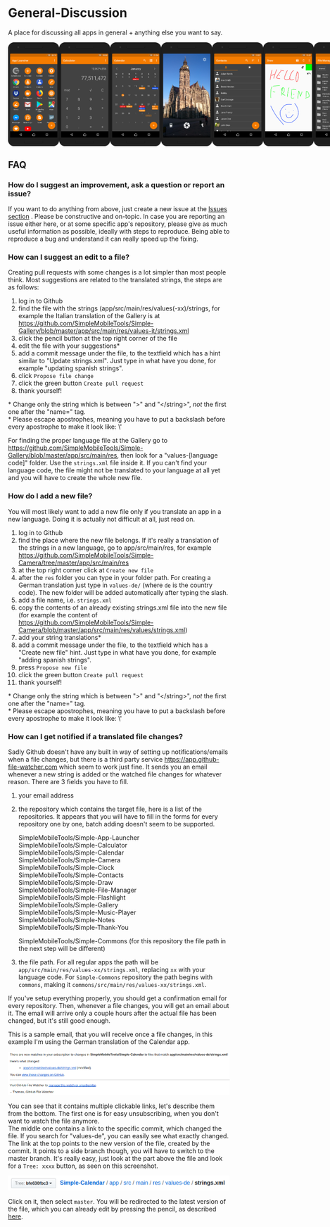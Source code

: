 # General-Discussion
A place for discussing all apps in general + anything else you want to say.

<div style="display:flex;">
<img alt="App Launcher" src="Media/Screenshots/app_launcher.png" width="23%">
<img alt="Calculator" src="Media/Screenshots/calculator.png" width="23%">
<img alt="Calendar" src="Media/Screenshots/calendar.png" width="23%">
<img alt="Camera" src="Media/Screenshots/camera.jpg" width="23%">
</br>
<img alt="Contacts" src="Media/Screenshots/contacts.png" width="23%">
<img alt="Draw" src="Media/Screenshots/draw.png" width="23%">
<img alt="File Manager" src="Media/Screenshots/file_manager.png" width="23%">
<img alt="Flashlight" src="Media/Screenshots/flashlight.png" width="23%">
</br>
<img alt="Gallery" src="Media/Screenshots/gallery.jpg" width="23%">
<img alt="Music Player" src="Media/Screenshots/music_player.png" width="23%">
<img alt="Notes" src="Media/Screenshots/notes.png" width="23%">
<img alt="Thank You" src="Media/Screenshots/thank_you.png" width="23%">
</div>

FAQ
---
### How do I suggest an improvement, ask a question or report an issue?
If you want to do anything from above, just create a new issue at the [Issues section](https://github.com/SimpleMobileTools/General-Discussion/issues) . Please be constructive and on-topic. In case you are reporting an issue either here, or at some specific app's repository, please give as much useful information as possible, ideally with steps to reproduce. Being able to reproduce a bug and understand it can really speed up the fixing.

### How can I suggest an edit to a file?
Creating pull requests with some changes is a lot simpler than most people think. Most suggestions are related to the translated strings, the steps are as follows:

1. log in to Github
2. find the file with the strings (app/src/main/res/values(-xx)/strings, for example the Italian translation of the Gallery is at https://github.com/SimpleMobileTools/Simple-Gallery/blob/master/app/src/main/res/values-it/strings.xml
3. click the pencil button at the top right corner of the file
4. edit the file with your suggestions*
5. add a commit message under the file, to the textfield which has a hint similar to "Update strings.xml". Just type in what have you done, for example "updating spanish strings".
6. click `Propose file change`
7. click the green button `Create pull request`
8. thank yourself!

\* Change only the string which is between ">" and "\</string\>", _not_ the first one after the "name=" tag.  
\* Please escape apostrophes, meaning you have to put a backslash before every apostrophe to make it look like: \\'

For finding the proper language file at the Gallery go to https://github.com/SimpleMobileTools/Simple-Gallery/blob/master/app/src/main/res, then look for a "values-[language code]" folder. Use the `strings.xml` file inside it. If you can\'t find your language code, the file might not be translated to your language at all yet and you will have to create the whole new file.

### How do I add a new file?
You will most likely want to add a new file only if you translate an app in a new language. Doing it is actually not difficult at all, just read on.

1. log in to Github
2. find the place where the new file belongs. If it's really a translation of the strings in a new language, go to app/src/main/res, for example https://github.com/SimpleMobileTools/Simple-Camera/tree/master/app/src/main/res
3. at the top right corner click at `Create new file`
4. after the `res` folder you can type in your folder path. For creating a German translation just type in `values-de/` (where `de` is the country code). The new folder will be added automatically after typing the slash.
5. add a file name, i.e. `strings.xml`
6. copy the contents of an already existing strings.xml file into the new file (for example the content of https://github.com/SimpleMobileTools/Simple-Camera/blob/master/app/src/main/res/values/strings.xml)
7. add your string translations*
8. add a commit message under the file, to the textfield which has a "Create new file" hint. Just type in what have you done, for example "adding spanish strings".
9. press `Propose new file`
10. click the green button `Create pull request`
11. thank yourself!

\* Change only the string which is between ">" and "\</string\>", _not_ the first one after the "name=" tag.  
\* Please escape apostrophes, meaning you have to put a backslash before every apostrophe to make it look like: \\'

### How can I get notified if a translated file changes?
Sadly Github doesn't have any built in way of setting up notifications/emails when a file changes, but there is a third party service https://app.github-file-watcher.com which seem to work just fine. It sends you an email whenever a new string is added or the watched file changes for whatever reason.
There are 3 fields you have to fill.
1. your email address
2. the repository which contains the target file, here is a list of the repositories. It appears that you will have to fill in the forms for every repository one by one, batch adding doesn't seem to be supported.  

    SimpleMobileTools/Simple-App-Launcher  
    SimpleMobileTools/Simple-Calculator  
    SimpleMobileTools/Simple-Calendar  
    SimpleMobileTools/Simple-Camera  
    SimpleMobileTools/Simple-Clock  
    SimpleMobileTools/Simple-Contacts  
    SimpleMobileTools/Simple-Draw  
    SimpleMobileTools/Simple-File-Manager  
    SimpleMobileTools/Simple-Flashlight  
    SimpleMobileTools/Simple-Gallery  
    SimpleMobileTools/Simple-Music-Player  
    SimpleMobileTools/Simple-Notes  
    SimpleMobileTools/Simple-Thank-You  

    SimpleMobileTools/Simple-Commons (for this repository the file path in the next step will be different)

3. the file path. For all regular apps the path will be `app/src/main/res/values-xx/strings.xml`, replacing `xx` with your language code. For `Simple-Commons` repository the path begins with `commons`, making it `commons/src/main/res/values-xx/strings.xml`.

If you've setup everything properly, you should get a confirmation email for every repository. Then, whenever a file changes, you will get an email about it. The email will arrive only a couple hours after the actual file has been changed, but it's still good enough.

This is a sample email, that you will receive once a file changes, in this example I'm using the German translation of the Calendar app.  

<img alt="Github File Watcher" src="Screenshots/github-watcher-email.png" />

You can see that it contains multiple clickable links, let's describe them from the bottom. The first one is for easy unsubscribing, when you don't want to watch the file anymore.  
The middle one contains a link to the specific commit, which changed the file. If you search for "values-de", you can easily see what exactly changed.  
The link at the top points to the new version of the file, created by the commit. It points to a side branch though, you will have to switch to the master branch. It's really easy, just look at the part above the file and look for a `Tree: xxxx` button, as seen on this screenshot.

<img alt="Github File Watcher" src="Screenshots/github-watcher-branch.png" />

Click on it, then select `master`. You will be redirected to the latest version of the file, which you can already edit by pressing the pencil, as described [here](https://github.com/SimpleMobileTools/General-Discussion#how-can-i-suggest-an-edit-to-a-file).
